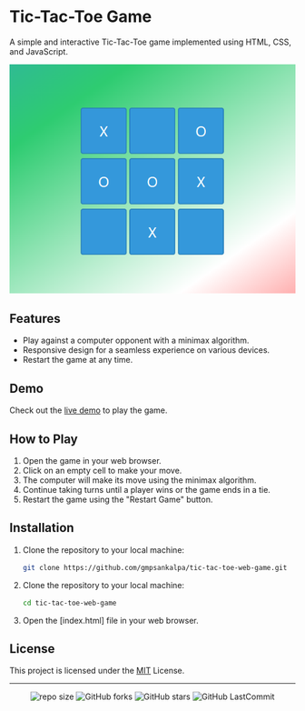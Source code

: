 # Tic-Tac-Toe Game

A simple and interactive Tic-Tac-Toe game implemented using HTML, CSS, and JavaScript.

![Tic-Tac-Toe Screenshot](src/image.png)

## Features

- Play against a computer opponent with a minimax algorithm.
- Responsive design for a seamless experience on various devices.
- Restart the game at any time.

## Demo

Check out the [live demo](link-to-your-demo) to play the game.

## How to Play

1. Open the game in your web browser.
2. Click on an empty cell to make your move.
3. The computer will make its move using the minimax algorithm.
4. Continue taking turns until a player wins or the game ends in a tie.
5. Restart the game using the "Restart Game" button.

## Installation

1. Clone the repository to your local machine:

    ```bash
    git clone https://github.com/gmpsankalpa/tic-tac-toe-web-game.git

2. Clone the repository to your local machine:

    ```bash
    cd tic-tac-toe-web-game

3. Open the [index.html] file in your web browser.

## License
This project is licensed under the [MIT](LICENSE) License.

---

<div align="center">

   ![repo size](https://img.shields.io/github/repo-size/gmpsankalpa/tic-tac-toe-web-game?label=Repo%20Size&style=for-the-badge&labelColor=black&color=20bf6b)
   ![GitHub forks](https://img.shields.io/github/forks/gmpsankalpa/tic-tac-toe-web-game?&labelColor=black&color=0fb9b1&style=for-the-badge)
   ![GitHub stars](https://img.shields.io/github/stars/gmpsankalpa/tic-tac-toe-web-game?&labelColor=black&color=f7b731&style=for-the-badge)
   ![GitHub LastCommit](https://img.shields.io/github/last-commit/gmpsankalpa/tic-tac-toe-web-game?logo=github&labelColor=black&color=d1d8e0&style=for-the-badge)

</div>